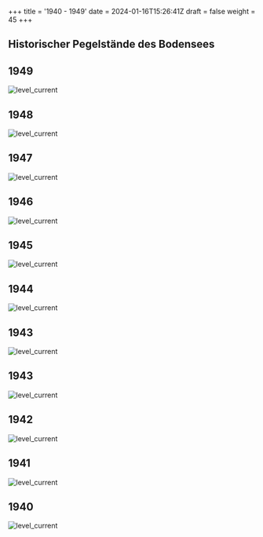 +++
title = '1940 - 1949'
date = 2024-01-16T15:26:41Z
draft = false
weight = 45
+++

## Historischer Pegelstände des Bodensees

## 1949

![level_current](/images/DE/graphs_historic/longterm_DE_1949.png)

## 1948

![level_current](/images/DE/graphs_historic/longterm_DE_1948.png)

## 1947

![level_current](/images/DE/graphs_historic/longterm_DE_1947.png)

## 1946

![level_current](/images/DE/graphs_historic/longterm_DE_1946.png)

## 1945

![level_current](/images/DE/graphs_historic/longterm_DE_1945.png)

## 1944

![level_current](/images/DE/graphs_historic/longterm_DE_1944.png)

## 1943

![level_current](/images/DE/graphs_historic/longterm_DE_1944.png)

## 1943

![level_current](/images/DE/graphs_historic/longterm_DE_1943.png)

## 1942

![level_current](/images/DE/graphs_historic/longterm_DE_1942.png)

## 1941

![level_current](/images/DE/graphs_historic/longterm_DE_1941.png)

## 1940

![level_current](/images/DE/graphs_historic/longterm_DE_1940.png)